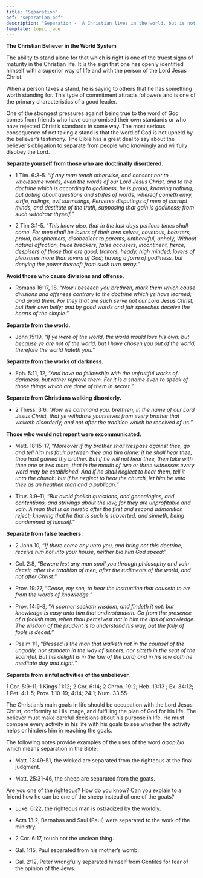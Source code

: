 ```yaml
---
title: "Separation"
pdf: "separation.pdf"
description: "Separation -  A Christian lives in the world, but is not \"of\" it."
template: topic.jade
---
```



**The Christian Believer in the World System**

The ability to stand alone for that which is right is one of the truest signs of maturity in the Christian life. It is the sign that one has openly identified himself with a superior way of life and with the person of the Lord Jesus Christ.

When a person takes a stand, he is saying to others that he has something worth standing for. This type of commitment attracts followers and is one of the primary characteristics of a good leader.

One of the strongest pressures against being true to the word of God comes from friends who have compromised their own standards or who have rejected Christ’s standards in some way. The most serious consequence of not taking a stand is that the word of God is not upheld by the believer’s testimony. The Bible has a great deal to say about the believer’s obligation to separate from people who knowingly and willfully disobey the Lord.

**Separate yourself from those who are doctrinally disordered.**

* 1 Tim. 6:3-5. “_If any man teach otherwise, and consent not to wholesome words, even the words of our Lord Jesus Christ, and to the doctrine which is according to godliness, he is proud, knowing nothing, but doting about questions and strifes of words, whereof cometh envy, strife, railings, evil surmisings, Perverse disputings of men of corrupt minds, and destitute of the truth, supposing that gain is godliness; from such withdraw thyself._”

* 2 Tim 3:1-5. “_This know also, that in the last days perilous times shall come. For men shall be lovers of their own selves, covetous, boasters, proud, blasphemers, disobedient to parents, unthankful, unholy, Without natural affection, truce breakers, false accusers, incontinent, fierce, despisers of those that are good, traitors, heady, high minded, lovers of pleasures more than lovers of God; having a form of godliness, but denying the power thereof: from such turn away._”

**Avoid those who cause divisions and offense.**

* Romans 16:17, 18. “_Now I beseech you brethren, mark them which cause divisions and offenses contrary to the doctrine which ye have learned; and avoid them. For they that are such serve not our Lord Jesus Christ, but their own belly; and by good words and fair speeches deceive the hearts of the simple._”

**Separate from the world.**

* John 15:19, “_If ye were of the world, the world would love his own: but because ye are not of the world, but I have chosen you out of the world, therefore the world hateth you._”

**Separate from the works of darkness.**

* Eph. 5:11, 12, “_And have no fellowship with the unfruitful works of darkness, but rather reprove them. For it is a shame even to speak of those things which are done of them in secret._”

**Separate from Christians walking disorderly.**

* 2 Thess. 3:6, “_Now we command you, brethren, in the name of our Lord Jesus Christ, that ye withdraw yourselves from every brother that walketh disorderly, and not after the tradition which he received of us._”

**Those who would not repent were excommunicated.**

* Matt. 18:15-17, “_Moreover if thy brother shall trespass against thee, go and tell him his fault between thee and him alone: if he shall hear thee, thou hast gained thy brother. But if he will not hear thee, then take with thee one or two more, that in the mouth of two or three witnesses every word may be established. And if he shall neglect to hear them, tell it unto the church: but if he neglect to hear the church, let him be unto thee as an heathen man and a publican._”

*  Titus 3:9–11, “_But avoid foolish questions, and genealogies, and contentions, and strivings about the law; for they are unprofitable and vain. A man that is an heretic after the first and second admonition reject; knowing that he that is such is subverted, and sinneth, being condemned of himself._”

**Separate from false teachers.**

* 2 John 10, “_If there come any unto you, and bring not this doctrine, receive him not into your house, neither bid him God speed:_”

* Col. 2:8, “_Beware lest any man spoil you through philosophy and vain deceit, after the tradition of men, after the rudiments of the world, and not after Christ._”

* Prov. 19:27, “_Cease, my son, to hear the instruction that causeth to err from the words of knowledge._”

* Prov. 14:6-8, “_A scorner seeketh wisdom, and findeth it not: but knowledge is easy unto him that understandeth. Go from the presence of a foolish man, when thou perceivest not in him the lips of knowledge. The wisdom of the prudent is to understand his way, but the folly of fools is deceit._”

* Psalm 1:1, “_Blessed is the man that walketh not in the counsel of the ungodly, nor standeth in the way of sinners, nor sitteth in the seat of the scornful. But his delight is in the law of the Lord; and in his law doth he meditate day and night._”

**Separate from sinful activities of the unbeliever.**

1 Cor. 5:9-11; 1 Kings 11:12; 2 Cor. 6:14; 2 Chron. 19:2; Heb. 13:13 ; Ex. 34:12; 1 Pet. 4:1-5; Prov. 1:10-19; 4:14; 24:1; Num. 33:55

The Christian’s main goals in life should be occupation with the Lord Jesus Christ, conformity to His image, and fulfilling the plan of God for his life. The believer must make careful decisions about his purpose in life. He must compare every activity in his life with his goals to see whether the activity helps or hinders him in reaching the goals.

The following notes provide examples of the uses of the word αφοριζω which means separation in the Bible:

* Matt. 13:49-51, the wicked are separated from the righteous at the final judgment.

* Matt. 25:31-46, the sheep are separated from the goats.

Are you one of the righteous? How do you know? Can you explain to a friend how he can be one of the sheep instead of one of the goats?

* Luke. 6:22, the righteous man is ostracized by the worldly.

* Acts 13:2, Barnabas and Saul (Paul) were separated to the work of the ministry.

* 2 Cor. 6:17, touch not the unclean thing.

* Gal. 1:15, Paul separated from his mother’s womb.

* Gal. 2:12, Peter wrongfully separated himself from Gentiles for fear of the opinion of the Jews.

